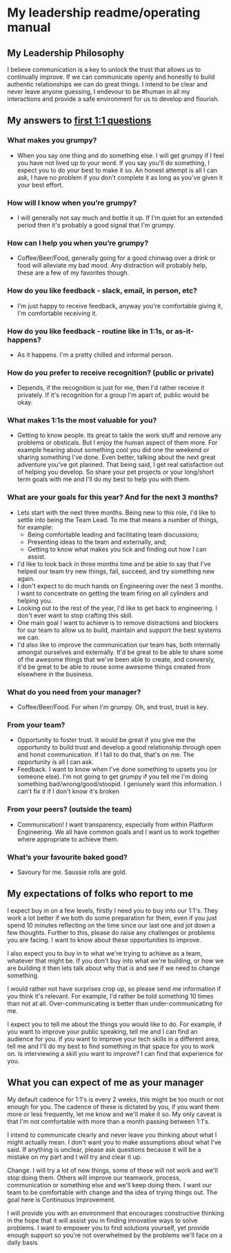 # My leadership readme/operating manual

## My Leadership Philosophy 
I believe communication is a key to unlock the trust that allows us to continually improve. If we can communicate openly and honestly to build authentic relationships we can do great things. I intend to be clear and never leave anyone guessing, I endevour to be #human in all my interactions and provide a safe environment for us to develop and flourish.


## My answers to [first 1:1 questions](http://larahogan.me/blog/first-one-on-one-questions/ "What to ask in the first 1:1")


### What makes you grumpy?

- When you say one thing and do something else. I will get grumpy if I feel you have not lived up to your word. If you say you'll do something, I expect you to do your best to make it so. An honest attempt is all I can ask, I have no problem if you don't complete it as long as you've given it your best effort.


### How will I know when you’re grumpy?

- I will generally not say much and bottle it up. If I'm quiet for an extended period then it's probably a good signal that I'm grumpy.


### How can I help you when you’re grumpy?

- Coffee/Beer/Food, generally going for a good chinwag over a drink or food will alleviate my bad mood. Any distraction will probably help, these are a few of my favorites though. 


### How do you like feedback - slack, email, in person, etc?

- I'm just happy to receive feedback, anyway you're comfortable giving it, I'm comfortable receiving it.


### How do you like feedback - routine like in 1:1s, or as-it-happens?

- As it happens. I'm a pretty chilled and informal person.


### How do you prefer to receive recognition? (public or private)

- Depends, if the recognition is just for me, then I'd rather receive it privately. If it's recognition for a group I'm apart of, public would be okay.


### What makes 1:1s the most valuable for you?

- Getting to know people. Its great to takle the work stuff and remove any problems or obsticals. But I enjoy the human aspect of them more. For example hearing about something cool you did one the weekend or sharing something I've done. Even better, talking about the next great adventure you've got planned. That being said, I get real satisfaction out of helping you develop. So share your pet projects or your long/short term goals with me and I'll do my best to help you with them.


### What are your goals for this year? And for the next 3 months?

- Lets start with the next three months. Being new to this role, I'd like to settle into being the Team Lead. To me that means a number of things, for example:
	- Being comfortable leading and facilitating team discussions;
	- Presenting ideas to the team and externally, and;
	- Getting to know what makes you tick and finding out how I can assist. 
- I'd like to look back in three months time and be able to say that I've helped our team try new things, fail, succeed, and try something new again.
- I don't expect to do much hands on Engineering over the next 3 months. I want to concentrate on getting the team firing on all cylinders and helping you.
- Looking out to the rest of the year, I'd like to get back to engineering. I don't ever want to stop crafting this skill.
- One main goal I want to achieve is to remove distractions and blockers for our team to allow us to build, maintain and support the best systems we can.
- I'd also like to improve the communication our team has, both internally amongst ourselves and externally. It'd be great to be able to share some of the awesome things that we've been able to create, and conversly, it'd be great to be able to reuse some awesome things created from elsewhere in the business.


### What do you need from your manager?

- Coffee/Beer/Food. For when I'm grumpy. Oh, and trust, trust is key.


### From your team?

- Opportunity to foster trust. It would be great if you give me the opportunity to build trust and develop a good relationship through open and honst communication. If I fail to do that, that's on me. The opportunity is all I can ask.
- Feedback. I want to know when I've done something to upsets you (or someone else). I'm not going to get grumpy if you tell me I'm doing something bad/wrong/good/stoopid. I geniunely want this information. I can't fix it if I don't know it's broken


### From your peers? (outside the team)

- Communication! I want transparency, especially from within Platform Engineering. We all have common goals and I want us to work together where appropriate to achieve them. 


### What’s your favourite baked good?

- Savoury for me. Saussie rolls are gold.


## My expectations of folks who report to me
I expect buy in on a few levels, firstly I need you to buy into our 1:1's. They work a lot better if we both do some preparation for them, even if you just spend 10 minutes reflecting on the time since our last one and jot down a few thoughts. Further to this, please do raise any challenges or problems you are facing. I want to know about these opportunities to improve.

I also expect you to buy in to what we're trying to achieve as a team, whatever that might be. If you don't buy into what we're building, or how we are building it then lets talk about why that is and see if we need to change something.

I would rather not have surprises crop up, so please send me information if you think it's relevant. For example, I'd rather be told something 10 times than not at all. Over-communicating is better than under-communicating for me. 

I expect you to tell me about the things you would like to do. For example, if you want to improve your public speaking, tell me and I can find an audience for you. If you want to improve your tech skills in a different area, tell me and I'll do my best to find something in that space for you to work on. Is interviewing a skill you want to improve? I can find that experience for you.


## What you can expect of me as your manager
My default cadence for 1:1's is every 2 weeks, this might be too much or not enough for you. The cadence of these is dictated by you, if you want them more or less frequently, let me know and we'll make it so. My only caveat is that I'm not comfortable with more than a month passing between 1:1's.

I intend to communicate clearly and never leave you thinking about what I might actually mean. I don't want you to make assumptions about what I've said. If anything is unclear, please ask questions because it will be a mistake on my part and I will try and clear it up.

Change. I will try a lot of new things, some of these will not work and we'll stop doing them. Others will improve our teamwork, process, communication or something else and we'll keep doing them. I want our team to be comfortable with change and the idea of trying things out. The goal here is Continuous Improvement.

I will provide you with an environment that encourages constructive thinking in the hope that it will assist you in finding innovative ways to solve problems. I want to empower you to find solutions yourself, yet provide enough support so you're not overwhelmed by the problems we'll face on a daily basis.